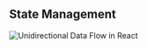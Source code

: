 ## State Management

![Unidirectional Data Flow in React](https://media2.dev.to/dynamic/image/width=800,height=,fit=scale-down,gravity=auto,format=auto/https://www.exploringreact.com/wp-content/uploads/2020/11/unidirectional.png)
